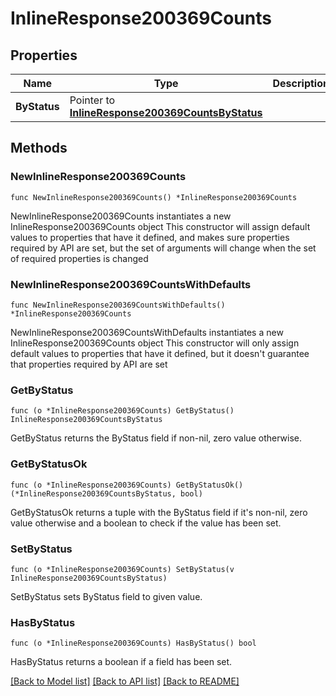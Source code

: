 # InlineResponse200369Counts

## Properties

Name | Type | Description | Notes
------------ | ------------- | ------------- | -------------
**ByStatus** | Pointer to [**InlineResponse200369CountsByStatus**](InlineResponse200369CountsByStatus.md) |  | [optional] 

## Methods

### NewInlineResponse200369Counts

`func NewInlineResponse200369Counts() *InlineResponse200369Counts`

NewInlineResponse200369Counts instantiates a new InlineResponse200369Counts object
This constructor will assign default values to properties that have it defined,
and makes sure properties required by API are set, but the set of arguments
will change when the set of required properties is changed

### NewInlineResponse200369CountsWithDefaults

`func NewInlineResponse200369CountsWithDefaults() *InlineResponse200369Counts`

NewInlineResponse200369CountsWithDefaults instantiates a new InlineResponse200369Counts object
This constructor will only assign default values to properties that have it defined,
but it doesn't guarantee that properties required by API are set

### GetByStatus

`func (o *InlineResponse200369Counts) GetByStatus() InlineResponse200369CountsByStatus`

GetByStatus returns the ByStatus field if non-nil, zero value otherwise.

### GetByStatusOk

`func (o *InlineResponse200369Counts) GetByStatusOk() (*InlineResponse200369CountsByStatus, bool)`

GetByStatusOk returns a tuple with the ByStatus field if it's non-nil, zero value otherwise
and a boolean to check if the value has been set.

### SetByStatus

`func (o *InlineResponse200369Counts) SetByStatus(v InlineResponse200369CountsByStatus)`

SetByStatus sets ByStatus field to given value.

### HasByStatus

`func (o *InlineResponse200369Counts) HasByStatus() bool`

HasByStatus returns a boolean if a field has been set.


[[Back to Model list]](../README.md#documentation-for-models) [[Back to API list]](../README.md#documentation-for-api-endpoints) [[Back to README]](../README.md)


